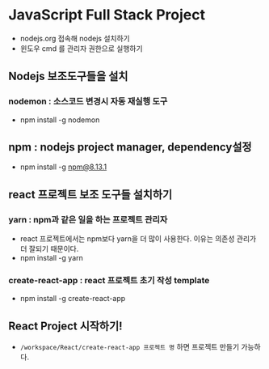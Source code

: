 # JavaScript Full Stack Project
* nodejs.org 접속해 nodejs 설치하기
* 윈도우 cmd 를 관리자 권한으로 실행하기

## Nodejs 보조도구들을 설치
### nodemon : 소스코드 변경시 자동 재실행 도구
* npm install -g nodemon

## npm : nodejs project manager, dependency설정
* npm install -g npm@8.13.1

## react 프로젝트 보조 도구들 설치하기
### yarn : npm과 같은 일을 하는 프로젝트 관리자
* react 프로젝트에서는 npm보다 yarn을 더 많이 사용한다. 이유는 의존성 관리가 더 잘되기 때문이다.
* npm install -g yarn

### create-react-app : react 프로젝트 초기 작성 template
* npm install -g create-react-app

## React Project 시작하기!
* ```/workspace/React/create-react-app 프로젝트 명``` 하면 프로젝트 만들기 가능하다.
